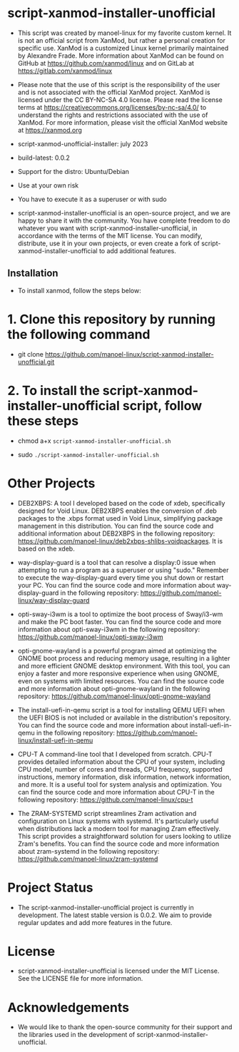 # script-xanmod-installer-unofficial

- This script was created by manoel-linux for my favorite custom kernel. It is not an official script from XanMod, but rather a personal creation for specific use. XanMod is a customized Linux kernel primarily maintained by Alexandre Frade. More information about XanMod can be found on GitHub at https://github.com/xanmod/linux and on GitLab at https://gitlab.com/xanmod/linux                             

- Please note that the use of this script is the responsibility of the user and is not associated with the official XanMod project. 
XanMod is licensed under the CC BY-NC-SA 4.0 license. Please read the license terms at https://creativecommons.org/licenses/by-nc-sa/4.0/ to understand the rights and restrictions associated with the use of XanMod. For more information, please visit the official 
XanMod website at https://xanmod.org

- script-xanmod-unofficial-installer: july 2023

- build-latest: 0.0.2

- Support for the distro: Ubuntu/Debian

- Use at your own risk

- You have to execute it as a superuser or with sudo

- script-xanmod-installer-unofficial is an open-source project, and we are happy to share it with the community. You have complete freedom to do whatever you want with script-xanmod-installer-unofficial, in accordance with the terms of the MIT license. You can modify, distribute, use it in your own projects, or even create a fork of script-xanmod-installer-unofficial to add additional features.

## Installation

- To install xanmod, follow the steps below:

# 1. Clone this repository by running the following command

- git clone https://github.com/manoel-linux/script-xanmod-installer-unofficial.git

# 2. To install the script-xanmod-installer-unofficial script, follow these steps

- chmod a+x `script-xanmod-installer-unofficial.sh`

- sudo `./script-xanmod-installer-unofficial.sh`

# Other Projects

- DEB2XBPS: A tool I developed based on the code of xdeb, specifically designed for Void Linux. DEB2XBPS enables the conversion of .deb packages to the .xbps   format used in Void Linux, simplifying package management in this distribution. You can find the source code and additional information about DEB2XBPS in the  following repository: https://github.com/manoel-linux/deb2xbps-shlibs-voidpackages. It is based on the xdeb.

- way-display-guard is a tool that can resolve a display:0 issue when attempting to run a program as a superuser or using "sudo." Remember to execute the way-display-guard every time you shut down or restart your PC. You can find the source code and more information about way-display-guard in the following repository: https://github.com/manoel-linux/way-display-guard

- opti-sway-i3wm is a tool to optimize the boot process of Sway/i3-wm and make the PC boot faster. You can find the source code and more information about opti-sway-i3wm in the following repository: https://github.com/manoel-linux/opti-sway-i3wm

- opti-gnome-wayland is a powerful program aimed at optimizing the GNOME boot process and reducing memory usage, resulting in a lighter and more efficient GNOME  desktop environment. With this tool, you can enjoy a faster and more responsive experience when using GNOME, even on systems with limited resources. You can find the source code and more information about opti-gnome-wayland in the following repository: https://github.com/manoel-linux/opti-gnome-wayland

- The install-uefi-in-qemu script is a tool for installing QEMU UEFI when the UEFI BIOS is not included or available in the distribution's repository. You can find the source code and more information about install-uefi-in-qemu in the following repository: https://github.com/manoel-linux/install-uefi-in-qemu

- CPU-T A command-line tool that I developed from scratch. CPU-T provides detailed information about the CPU of your system, including CPU model, number of cores and threads, CPU frequency, supported instructions, memory information, disk information, network information, and more. It is a useful tool for system analysis and optimization. You can find the source code and more information about CPU-T in the following repository: https://github.com/manoel-linux/cpu-t

- The ZRAM-SYSTEMD script streamlines Zram activation and configuration on Linux systems with systemd. It's particularly useful when distributions lack a modern tool for managing Zram effectively. This script provides a straightforward solution for users looking to utilize Zram's benefits. You can find the source code and more information about zram-systemd in the following repository: https://github.com/manoel-linux/zram-systemd

# Project Status

- The script-xanmod-installer-unofficial project is currently in development. The latest stable version is 0.0.2. We aim to provide regular updates and add more features in the future.

# License

- script-xanmod-installer-unofficial is licensed under the MIT License. See the LICENSE file for more information.

# Acknowledgements

- We would like to thank the open-source community for their support and the libraries used in the development of script-xanmod-installer-unofficial.
